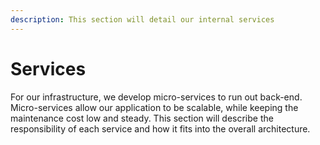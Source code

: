 ```yaml
---
description: This section will detail our internal services
---
```


# Services

For our infrastructure, we develop micro-services to run out back-end. Micro-services allow our application to be scalable, while keeping the maintenance cost low and steady. This section will describe the responsibility of each service and how it fits into the overall architecture.
